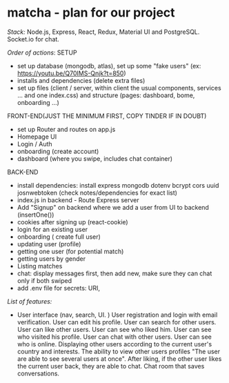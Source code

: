 # matcha - plan for our project 

*Stack:*
Node.js, Express, React, Redux, Material UI and PostgreSQL.
Socket.io for chat.


*Order of actions*:
SETUP
- set up database (mongodb, atlas), set up some "fake users" (ex: https://youtu.be/Q70IMS-Qnjk?t=850)
- installs and dependencies (delete extra files)
- set up files (client / server, within client the usual components, services ... and one index.css) and structure (pages: dashboard, bome, onboarding ...)

FRONT-END(JUST THE MINIMUM FIRST, COPY TINDER IF IN DOUBT)
- set up Router and routes on app.js
- Homepage UI
- Login / Auth
- onboarding (create account)
- dashboard (where you swipe, includes chat container)

BACK-END
- install dependencies: install express mongodb dotenv bcrypt cors uuid josnwebtoken (check notes/dependencies for exact list)
- index.js in backend - Route Express server
- Add "Signup" on backend where we add a user from UI to backend (insertOne())
- cookies after signing up (react-cookie)
- login for an existing user
- onboarding ( create full user)
- updating user (profile)
- getting one user (for potential match)
- getting users by gender
- Listing matches
- chat: display messages first, then add new, make sure they can chat only if both swiped
- add .env file for secrets: URI, 



*List of features:*
- User interface (nav, search, UI. )
User registration and login with email verification. 
User can edit his profile. 
User can search for other users.  
User can like other users. 
User can see who liked him. 
User can see who visited his profile. 
User can chat with other users. 
User can see who is online. 
Displaying other users according to the current user's country and interests. 
The ability to view other users profiles "The user are able to see several users at once". 
After liking, if the other user likes the current user back, they are able to chat. 
Chat room that saves conversations.  

